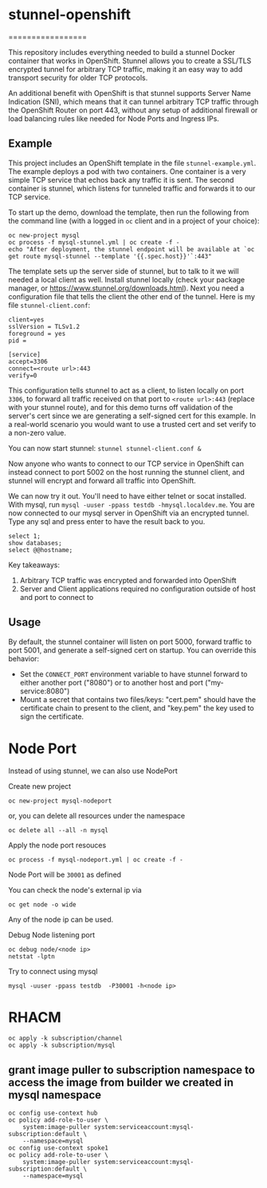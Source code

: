 # stunnel-openshift
=================

This repository includes everything needed to build a stunnel Docker container 
that works in OpenShift. Stunnel allows you to create a SSL/TLS encrypted 
tunnel for arbitrary TCP traffic, making it an easy way to add transport 
security for older TCP protocols.

An additional benefit with OpenShift is that stunnel supports Server Name 
Indication (SNI), which means that it can tunnel arbitrary TCP traffic through
the OpenShift Router on port 443, without any setup of additional firewall or
load balancing rules like needed for Node Ports and Ingress IPs.

Example
-------

This project includes an OpenShift template in the file `stunnel-example.yml`.
The example deploys a pod with two containers. One container is a very simple
TCP service that echos back any traffic it is sent. The second container is 
stunnel, which listens for tunneled traffic and forwards it to our TCP service.

To start up the demo, download the template, then run the following from the 
command line (with a logged in `oc` client and in a project of your choice):

```
oc new-project mysql
oc process -f mysql-stunnel.yml | oc create -f -
echo "After deployment, the stunnel endpoint will be available at `oc get route mysql-stunnel --template '{{.spec.host}}'`:443"
```


The template sets up the server side of stunnel, but to talk to it we will 
needed a local client as well. Install stunnel locally (check your package 
manager, or https://www.stunnel.org/downloads.html). Next you need a 
configuration file that tells the client the other end of the tunnel. Here is 
my file `stunnel-client.conf`:

```
client=yes
sslVersion = TLSv1.2
foreground = yes
pid = 

[service]
accept=3306
connect=<route url>:443
verify=0
```

This configuration tells stunnel to act as a client, to listen locally on port 
`3306`, to forward all traffic received on that port to 
`<route url>:443` (replace with your stunnel route), 
and for this demo turns off validation of the server's cert since we are 
generating a self-signed cert for this example. In a real-world scenario you 
would want to use a trusted cert and set verify to a non-zero value.

You can now start stunnel: `stunnel stunnel-client.conf &`

Now anyone who wants to connect to our TCP service in OpenShift can instead 
connect to port 5002 on the host running the stunnel client, and stunnel will
encrypt and forward all traffic into OpenShift.

We can now try it out. You'll need to have either telnet or socat installed. 
With mysql, run `mysql -uuser -ppass testdb -hmysql.localdev.me`. You are now connected to our mysql 
server in OpenShift via an encrypted tunnel. Type any sql and press enter
to have the result back to you.
```
select 1;
show databases;
select @@hostname;
```

Key takeaways:

1. Arbitrary TCP traffic was encrypted and forwarded into OpenShift
2. Server and Client applications required no configuration outside of host and
   port to connect to
   
Usage
-----

By default, the stunnel container will listen on port 5000, forward traffic to 
port 5001, and generate a self-signed cert on startup. You can override this 
behavior:

* Set the `CONNECT_PORT` environment variable to have stunnel forward to either 
  another port ("8080") or to another host and port ("my-service:8080")
* Mount a secret that contains two files/keys: "cert.pem" should have the 
  certificate chain to present to the client, and "key.pem" the key used to
  sign the certificate.

# Node Port
Instead of using stunnel, we can also use NodePort

Create new project
```
oc new-project mysql-nodeport
```

or, you can delete all resources under the namespace
```
oc delete all --all -n mysql
```

Apply the node port resouces
```
oc process -f mysql-nodeport.yml | oc create -f -
```
Node Port will be `30001` as defined

You can check the node's external ip via
```
oc get node -o wide
```

Any of the node ip can be used.

Debug Node listening port
```
oc debug node/<node ip>
netstat -lptn
```


Try to connect using mysql
```
mysql -uuser -ppass testdb  -P30001 -h<node ip>
```

# RHACM 
```
oc apply -k subscription/channel
oc apply -k subscription/mysql
```

## grant image puller to subscription namespace to access the image from builder we created in mysql namespace
```
oc config use-context hub
oc policy add-role-to-user \
    system:image-puller system:serviceaccount:mysql-subscription:default \
    --namespace=mysql
oc config use-context spoke1
oc policy add-role-to-user \
    system:image-puller system:serviceaccount:mysql-subscription:default \
    --namespace=mysql
```
